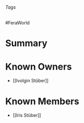 ###### Tags

#FeraWorld

# Summary


# Known Owners
- [[Ivolgin Stüber]]

# Known Members
- [[Iris Stüber]]